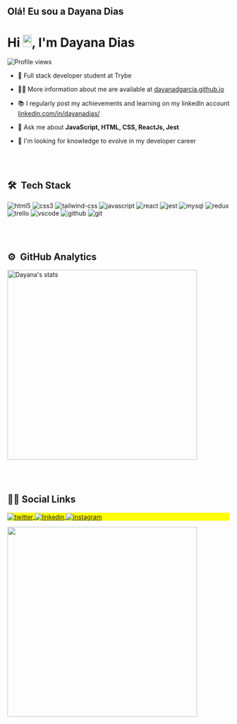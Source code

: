 ## Olá! Eu sou a Dayana Dias

<h1 align="left">Hi <img src="https://raw.githubusercontent.com/kaueMarques/kaueMarques/master/hi.gif" width="20px" height="28px">, I'm Dayana Dias</h1>
<p align="left"> <img src="https://komarev.com/ghpvc/?username=DayanadGarcia&color=yellow" alt="Profile views" /> </p>

- 🌱 Full stack developer student at Trybe

- 👨‍💻 More information about me are available at [dayanadgarcia.github.io](https://dayanadgarcia.github.io)

- :books: I regularly post my achievements and learning on my linkedIn account [linkedin.com/in/dayanadias/](https://www.linkedin.com/in/dayanadias/)

- 💬 Ask me about **JavaScript, HTML, CSS, ReactJs, Jest**

- :telescope: I'm looking for knowledge to evolve in my developer career

<br><br>

## 🛠 &nbsp;Tech Stack
<div>
<img src="https://img.shields.io/badge/HTML5-E34F26?style=for-the-badge&logo=html5&logoColor=white" alt="html5" />
<img src="https://img.shields.io/badge/CSS3-1572B6?style=for-the-badge&logo=css3&logoColor=white" alt="css3" />
<img src="https://img.shields.io/badge/Tailwind_CSS-38B2AC?style=for-the-badge&logo=tailwind-css&logoColor=white" alt="tailwind-css" />
<img src="https://img.shields.io/badge/JavaScript-323330?style=for-the-badge&logo=javascript&logoColor=F7DF1E" alt="javascript" />
<img src="https://img.shields.io/badge/React-20232A?style=for-the-badge&logo=react&logoColor=61DAFB" alt="react" />
<img src="https://img.shields.io/badge/Jest-C21325?style=for-the-badge&logo=jest&logoColor=white" alt="jest" />
<img src="https://img.shields.io/badge/MySQL-005C84?style=for-the-badge&logo=mysql&logoColor=white" alt="mysql" />
<img src="https://img.shields.io/badge/Redux-593D88?style=for-the-badge&logo=redux&logoColor=white" alt="redux" />
<img src="https://img.shields.io/badge/Trello-0052CC?style=for-the-badge&logo=trello&logoColor=white" alt="trello" />
<img src="https://img.shields.io/badge/Visual_Studio_Code-0078D4?style=for-the-badge&logo=visual%20studio%20code&logoColor=white" alt="vscode" />
<img src="https://img.shields.io/badge/GitHub-100000?style=for-the-badge&logo=github&logoColor=white" alt="github" />
<img src="https://img.shields.io/badge/GIT-E44C30?style=for-the-badge&logo=git&logoColor=white" alt="git" />


</div>

<br><br>

## ⚙️ &nbsp;GitHub Analytics

<p align="left">
<img width="430em" src="https://github-readme-stats.vercel.app/api?username=DayanadGarcia&show_icons=true&theme=dracula" alt="Dayana's stats"/>

</p>

<br><br>

## 👩‍🦱 Social Links

<p align="left" style="background:yellow">
<a href="https://twitter.com/Daydiasgarcia" target="_blank">
  <img align="center" src="https://img.shields.io/badge/-dayanadias-05122A?style=flat&logo=twitter" alt="twitter"/>  
</a>
<a href="https://www.linkedin.com/in/dayanadias/" target="_blank">
  <img align="center" src="https://img.shields.io/badge/-dayanadias-05122A?style=flat&logo=linkedin" alt="linkedin"/>
</a>
<a href="https://www.instagram.com/daydiasgarcia/" target="_blank">
 <img align="center" src="https://img.shields.io/badge/-dayanadias-05122A?style=flat&logo=instagram" alt="instagram"/>
</a>
</p>

<img width="430em" src="https://github-readme-twitter-gazf.vercel.app/api?id=Daydiasgarcia&layout=wide&show_reply=off&show_retweet=off" />
